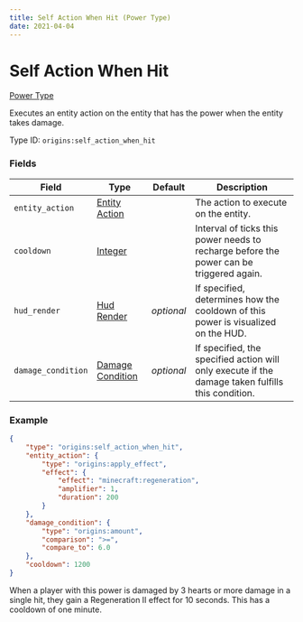 ```yaml
---
title: Self Action When Hit (Power Type)
date: 2021-04-04
---
```


# Self Action When Hit

[Power Type](../power_types.md)

Executes an entity action on the entity that has the power when the entity takes damage.

Type ID: `origins:self_action_when_hit`

### Fields

Field  | Type | Default | Description
-------|------|---------|-------------
`entity_action` | [Entity Action](../entity_actions.md) | | The action to execute on the entity.
`cooldown` | [Integer](../data_types/integer.md) | | Interval of ticks this power needs to recharge before the power can be triggered again.
`hud_render` | [Hud Render](../data_types/hud_render.md) | _optional_ | If specified, determines how the cooldown of this power is visualized on the HUD.
`damage_condition` | [Damage Condition](../damage_conditions.md) | _optional_ | If specified, the specified action will only execute if the damage taken fulfills this condition.

### Example
```json
{
	"type": "origins:self_action_when_hit",
	"entity_action": {
		"type": "origins:apply_effect",
		"effect": {
		    "effect": "minecraft:regeneration",
      		"amplifier": 1,
      		"duration": 200
    	}
  	},
  	"damage_condition": {
    	"type": "origins:amount",
    	"comparison": ">=",
    	"compare_to": 6.0
  	},
  	"cooldown": 1200
}
```
When a player with this power is damaged by 3 hearts or more damage in a single hit, they gain a Regeneration II effect for 10 seconds. This has a cooldown of one minute.
